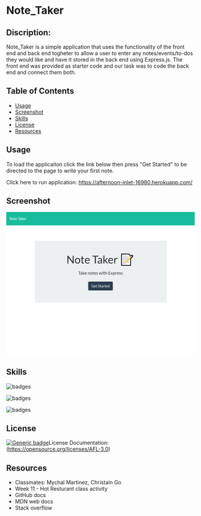 # Note_Taker

## Discription:

Note_Taker is a simple application that uses the functionality of the front end and back end togheter to allow a user to enter any notes/events/to-dos they would like and have it stored in the back end using Express.js. The front end was provided as starter code and our task was to code the back end and connect them both.

## Table of Contents

- [Usage](#usage)
- [Screenshot](#screenshot)
- [Skills](#skills)
- [License](#license)
- [Resources](#resources)

## Usage

To load the applicaiton click the link below then press "Get Started" to be directed to the page to write your first note. 

Click here to run application: https://afternoon-inlet-16980.herokuapp.com/

## Screenshot

![Image of daily planner application](homescreenshot_.png)

## Skills

![badges](https://img.shields.io/badge/<SKILLS>-<JAVASCRIPT>-informational?style=flat&logo=<LOGO_NAME>&logoColor=white&color=2bbc8a)

![badges](https://img.shields.io/badge/<SKILLS>-<Node>-informational?style=flat&logo=<LOGO_NAME>&logoColor=white&color=2bbc8a)

![badges](https://img.shields.io/badge/<SKILLS>-<Express>-informational?style=flat&logo=<LOGO_NAME>&logoColor=white&color=2bbc8a)

## License

[![Generic badge](https://img.shields.io/badge/<SUBJECT>-<ACADEMIC>-<COLOR>.svg)](https://shields.io/)License Documentation: (https://opensource.org/licenses/AFL-3.0)

## Resources
* Classmates: Mychal Martinez, Christain Go
* Week 11 - Hot Resturant class activity
* GitHub docs
* MDN web docs
* Stack overflow
